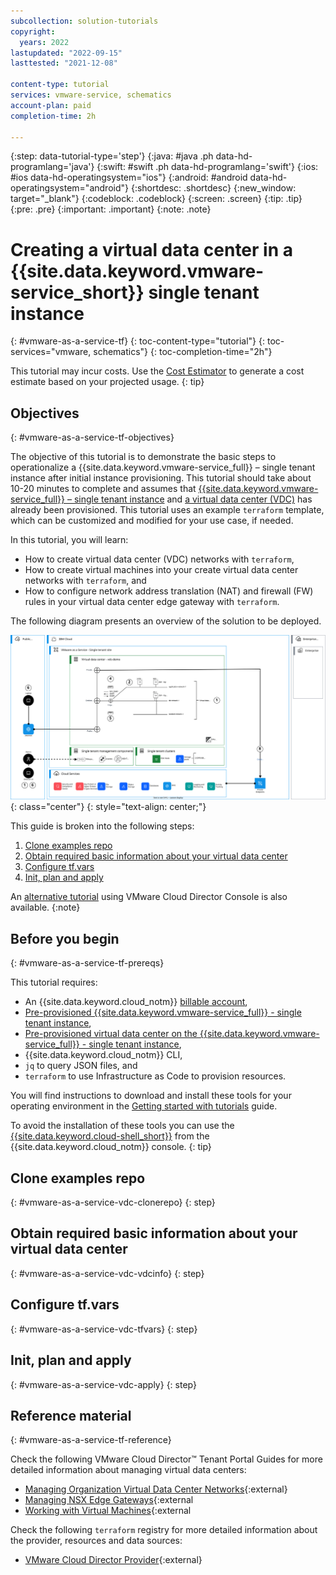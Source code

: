 ```yaml
---
subcollection: solution-tutorials
copyright:
  years: 2022
lastupdated: "2022-09-15"
lasttested: "2021-12-08"

content-type: tutorial
services: vmware-service, schematics
account-plan: paid
completion-time: 2h

---
```


{:step: data-tutorial-type='step'}
{:java: #java .ph data-hd-programlang='java'}
{:swift: #swift .ph data-hd-programlang='swift'}
{:ios: #ios data-hd-operatingsystem="ios"}
{:android: #android data-hd-operatingsystem="android"}
{:shortdesc: .shortdesc}
{:new_window: target="_blank"}
{:codeblock: .codeblock}
{:screen: .screen}
{:tip: .tip}
{:pre: .pre}
{:important: .important}
{:note: .note}

# Creating a virtual data center in a {{site.data.keyword.vmware-service_short}} single tenant instance
{: #vmware-as-a-service-tf}
{: toc-content-type="tutorial"}
{: toc-services="vmware, schematics"}
{: toc-completion-time="2h"}

<!--##istutorial#-->
This tutorial may incur costs. Use the [Cost Estimator](https://{DomainName}/estimator/review) to generate a cost estimate based on your projected usage.
{: tip}

<!--#/istutorial#-->


## Objectives
{: #vmware-as-a-service-tf-objectives}

The objective of this tutorial is to demonstrate the basic steps to operationalize a {{site.data.keyword.vmware-service_full}} – single tenant instance after initial instance provisioning. This tutorial should take about 10-20 minutes to complete and assumes that [{{site.data.keyword.vmware-service_full}} – single tenant instance](https://{DomainName}/docs/vmware-service?topic=vmware-service-tenant-ordering) and [a virtual data center (VDC)](https://{DomainName}/docs/vmware-service?topic=vmware-service-vdc-adding) has already been provisioned. This tutorial uses an example `terraform` template, which can be customized and modified for your use case, if needed. 

In this tutorial, you will learn:

* How to create virtual data center (VDC) networks with `terraform`,
* How to create virtual machines into your create virtual data center networks with `terraform`, and
* How to configure network address translation (NAT) and firewall (FW) rules in your virtual data center edge gateway with `terraform`.

The following diagram presents an overview of the solution to be deployed.

![Architecture](images/solution66-vmware-service-intro/vmwaas-example-diagrams-ui-vmwaas-vdc-tutorial.svg){: class="center"}
{: style="text-align: center;"}

This guide is broken into the following steps:

1. [Clone examples repo](https://{DomainName}/docs/solution-tutorials?topic=solution-tutorials-vmware-as-a-service-tf#vmware-as-a-service-tf-clonerepo) 
2. [Obtain required basic information about your virtual data center](https://{DomainName}/docs/solution-tutorials?topic=solution-tutorials-vmware-as-a-service-tf#vmware-as-a-service-tf-vdcinfo)
3. [Configure tf.vars](https://{DomainName}/docs/solution-tutorials?topic=solution-tutorials-vmware-as-a-service-tf#vmware-as-a-service-tf-tfvars)
4. [Init, plan and apply](https://{DomainName}/docs/solution-tutorials?topic=solution-tutorials-vmware-as-a-service-tf#vmware-as-a-service-tf-apply)

An [alternative tutorial](https://{DomainName}/docs/solution-tutorials?topic=solution-tutorials-vmware-as-a-service-tf) using VMware Cloud Director Console is also available.
{:note}

## Before you begin
{: #vmware-as-a-service-tf-prereqs}

This tutorial requires:

* An {{site.data.keyword.cloud_notm}} [billable account](https://{DomainName}/docs/account?topic=account-accounts),
* [Pre-provisioned {{site.data.keyword.vmware-service_full}} - single tenant instance](https://{DomainName}/docs/vmware-service?topic=vmware-service-tenant-ordering),
* [Pre-provisioned virtual data center on the {{site.data.keyword.vmware-service_full}} - single tenant instance](https://{DomainName}/docs/vmware-service?topic=vmware-service-vdc-adding),
* {{site.data.keyword.cloud_notm}} CLI,
* `jq` to query JSON files, and
* `terraform` to use Infrastructure as Code to provision resources.

<!--##istutorial#-->
You will find instructions to download and install these tools for your operating environment in the [Getting started with tutorials](https://{DomainName}/docs/solution-tutorials?topic=solution-tutorials-tutorials) guide.

To avoid the installation of these tools you can use the [{{site.data.keyword.cloud-shell_short}}](https://{DomainName}/shell) from the {{site.data.keyword.cloud_notm}} console.
{: tip}
<!--#/istutorial#-->


## Clone examples repo
{: #vmware-as-a-service-vdc-clonerepo}
{: step}

## Obtain required basic information about your virtual data center
{: #vmware-as-a-service-vdc-vdcinfo}
{: step}

## Configure tf.vars
{: #vmware-as-a-service-vdc-tfvars}
{: step}

## Init, plan and apply
{: #vmware-as-a-service-vdc-apply}
{: step}




## Reference material
{: #vmware-as-a-service-tf-reference}

Check the following VMware Cloud Director™ Tenant Portal Guides for more detailed information about managing virtual data centers:

* [Managing Organization Virtual Data Center Networks](https://docs.vmware.com/en/VMware-Cloud-Director/10.4/VMware-Cloud-Director-Tenant-Portal-Guide/GUID-B208CDD2-5D46-4841-8F3C-BED9E4F27F07.html){:external}
* [Managing NSX Edge Gateways](https://docs.vmware.com/en/VMware-Cloud-Director/10.4/VMware-Cloud-Director-Tenant-Portal-Guide/GUID-45C0FEDF-84F2-4487-8DB8-3BC281EB25CD.html){:external
* [Working with Virtual Machines](https://docs.vmware.com/en/VMware-Cloud-Director/10.4/VMware-Cloud-Director-Tenant-Portal-Guide/GUID-DF0C111D-B638-4EC3-B805-CC33994F8D53.html){:external

Check the following `terraform` registry for more detailed information about the provider, resources and data sources:

* [VMware Cloud Director Provider](https://registry.terraform.io/providers/vmware/vcd/latest/docs){:external}




